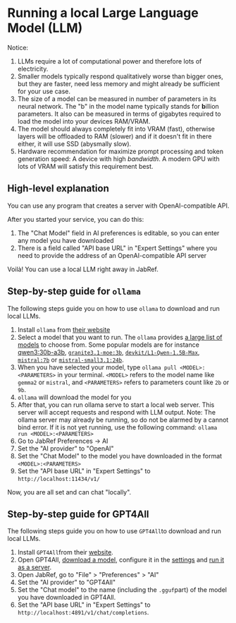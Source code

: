 # Running a local Large Language Model (LLM)

Notice:

1. LLMs require a lot of computational power and therefore lots of electricity.
2. Smaller models typically respond qualitatively worse than bigger ones, but they are faster, need less memory and might already be sufficient for your use case.
3. The size of a model can be measured in number of parameters in its neural network. The "b" in the model name typically stands for **b**illion parameters. It also can be measured in terms of gigabytes required to load the model into your devices RAM/VRAM.
4. The model should always completely fit into VRAM (fast), otherwise layers will be offloaded to RAM (slower) and if it doesn't fit in there either, it will use SSD (abysmally slow).
5. Hardware recommendation for maximize prompt processing and token generation speed: A device with high *bandwidth*. A modern GPU with lots of VRAM will satisfy this requirement best.


## High-level explanation

You can use any program that creates a server with OpenAI-compatible API.

After you started your service, you can do this:

1. The "Chat Model" field in AI preferences is editable, so you can enter any model you have downloaded
2. There is a field called "API base URL" in "Expert Settings" where you need to provide the address of an OpenAI-compatible API server

Voilà! You can use a local LLM right away in JabRef.

## Step-by-step guide for `ollama`

The following steps guide you on how to use `ollama` to download and run local LLMs.

1. Install `ollama` from [their website](https://ollama.com/download)
2. Select a model that you want to run. The `ollama` provides [a large list of models](https://ollama.com/library) to choose from. Some popular models are for instance [qwen3:30b-a3b](https://ollama.com/library/qwen3), [`granite3.1-moe:3b`](https://ollama.com/library/granite3.1-moe), [`devkit/L1-Qwen-1.5B-Max`](https://ollama.com/devkit/L1-Qwen-1.5B-Max), [`mistral:7b`](https://ollama.com/library/mistral) or [`mistral-small3.1:24b`](https://ollama.com/library/mistral-small3.1).
3. When you have selected your model, type `ollama pull <MODEL>:<PARAMETERS>` in your terminal. `<MODEL>` refers to the model name like `gemma2` or `mistral`, and `<PARAMETERS>` refers to parameters count like `2b` or `9b`.
4. `ollama` will download the model for you
5. After that, you can run ollama serve to start a local web server. This server will accept requests and respond with LLM output. Note: The ollama server may already be running, so do not be alarmed by a cannot bind error. If it is not yet running, use the following command: `ollama run <MODEL>:<PARAMETERS>`
6. Go to JabRef Preferences -> AI
7. Set the "AI provider" to "OpenAI"
8. Set the "Chat Model" to the model you have downloaded in the format `<MODEL>:<PARAMETERS>`
9. Set the "API base URL" in "Expert Settings" to `http://localhost:11434/v1/`

Now, you are all set and can chat "locally".

## Step-by-step guide for GPT4All

The following steps guide you on how to use `GPT4All`to download and run local LLMs.

1. Install `GPT4All`from their [website](https://www.nomic.ai/gpt4all).
2. Open GPT4All, [download a model](https://docs.gpt4all.io/gpt4all_desktop/models.html), configure it in the [settings](https://docs.gpt4all.io/gpt4all_desktop/settings.html) and [run it as a server](https://docs.gpt4all.io/gpt4all_api_server/home.html).
3. Open JabRef, go to "File" > "Preferences" > "AI"
4. Set the "AI provider" to "GPT4All"
5. Set the "Chat model" to the name (including the `.gguf`part) of the model you have downloaded in GPT4All.
6. Set the "API base URL" in "Expert Settings" to `http://localhost:4891/v1/chat/completions`.

